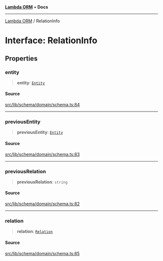 [**Lambda ORM**](../README.md) • **Docs**

***

[Lambda ORM](../README.md) / RelationInfo

# Interface: RelationInfo

## Properties

### entity

> **entity**: [`Entity`](Entity.md)

#### Source

[src/lib/schema/domain/schema.ts:84](https://github.com/lambda-orm/lambdaorm-base/blob/1d2abad50f28511cd0e6125c8c883a452d54160f/src/lib/schema/domain/schema.ts#L84)

***

### previousEntity

> **previousEntity**: [`Entity`](Entity.md)

#### Source

[src/lib/schema/domain/schema.ts:83](https://github.com/lambda-orm/lambdaorm-base/blob/1d2abad50f28511cd0e6125c8c883a452d54160f/src/lib/schema/domain/schema.ts#L83)

***

### previousRelation

> **previousRelation**: `string`

#### Source

[src/lib/schema/domain/schema.ts:82](https://github.com/lambda-orm/lambdaorm-base/blob/1d2abad50f28511cd0e6125c8c883a452d54160f/src/lib/schema/domain/schema.ts#L82)

***

### relation

> **relation**: [`Relation`](Relation.md)

#### Source

[src/lib/schema/domain/schema.ts:85](https://github.com/lambda-orm/lambdaorm-base/blob/1d2abad50f28511cd0e6125c8c883a452d54160f/src/lib/schema/domain/schema.ts#L85)
